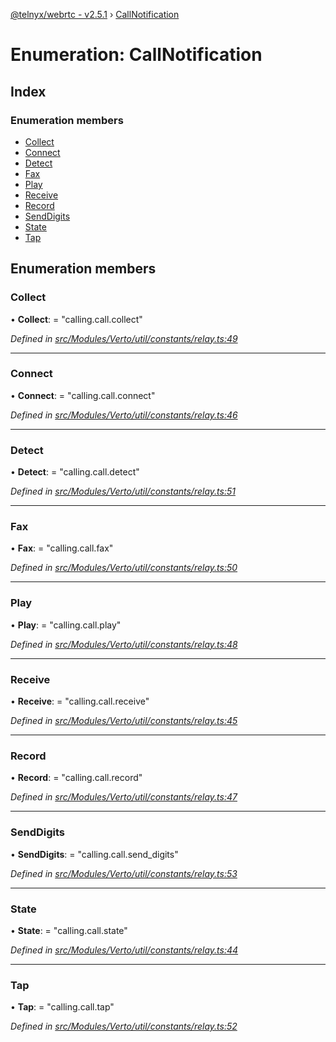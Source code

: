 [@telnyx/webrtc - v2.5.1](../README.md) › [CallNotification](callnotification.md)

# Enumeration: CallNotification

## Index

### Enumeration members

* [Collect](callnotification.md#collect)
* [Connect](callnotification.md#connect)
* [Detect](callnotification.md#detect)
* [Fax](callnotification.md#fax)
* [Play](callnotification.md#play)
* [Receive](callnotification.md#receive)
* [Record](callnotification.md#record)
* [SendDigits](callnotification.md#senddigits)
* [State](callnotification.md#state)
* [Tap](callnotification.md#tap)

## Enumeration members

###  Collect

• **Collect**: = "calling.call.collect"

*Defined in [src/Modules/Verto/util/constants/relay.ts:49](https://github.com/team-telnyx/webrtc/blob/main/packages/js/src/Modules/Verto/util/constants/relay.ts#L49)*

___

###  Connect

• **Connect**: = "calling.call.connect"

*Defined in [src/Modules/Verto/util/constants/relay.ts:46](https://github.com/team-telnyx/webrtc/blob/main/packages/js/src/Modules/Verto/util/constants/relay.ts#L46)*

___

###  Detect

• **Detect**: = "calling.call.detect"

*Defined in [src/Modules/Verto/util/constants/relay.ts:51](https://github.com/team-telnyx/webrtc/blob/main/packages/js/src/Modules/Verto/util/constants/relay.ts#L51)*

___

###  Fax

• **Fax**: = "calling.call.fax"

*Defined in [src/Modules/Verto/util/constants/relay.ts:50](https://github.com/team-telnyx/webrtc/blob/main/packages/js/src/Modules/Verto/util/constants/relay.ts#L50)*

___

###  Play

• **Play**: = "calling.call.play"

*Defined in [src/Modules/Verto/util/constants/relay.ts:48](https://github.com/team-telnyx/webrtc/blob/main/packages/js/src/Modules/Verto/util/constants/relay.ts#L48)*

___

###  Receive

• **Receive**: = "calling.call.receive"

*Defined in [src/Modules/Verto/util/constants/relay.ts:45](https://github.com/team-telnyx/webrtc/blob/main/packages/js/src/Modules/Verto/util/constants/relay.ts#L45)*

___

###  Record

• **Record**: = "calling.call.record"

*Defined in [src/Modules/Verto/util/constants/relay.ts:47](https://github.com/team-telnyx/webrtc/blob/main/packages/js/src/Modules/Verto/util/constants/relay.ts#L47)*

___

###  SendDigits

• **SendDigits**: = "calling.call.send_digits"

*Defined in [src/Modules/Verto/util/constants/relay.ts:53](https://github.com/team-telnyx/webrtc/blob/main/packages/js/src/Modules/Verto/util/constants/relay.ts#L53)*

___

###  State

• **State**: = "calling.call.state"

*Defined in [src/Modules/Verto/util/constants/relay.ts:44](https://github.com/team-telnyx/webrtc/blob/main/packages/js/src/Modules/Verto/util/constants/relay.ts#L44)*

___

###  Tap

• **Tap**: = "calling.call.tap"

*Defined in [src/Modules/Verto/util/constants/relay.ts:52](https://github.com/team-telnyx/webrtc/blob/main/packages/js/src/Modules/Verto/util/constants/relay.ts#L52)*
